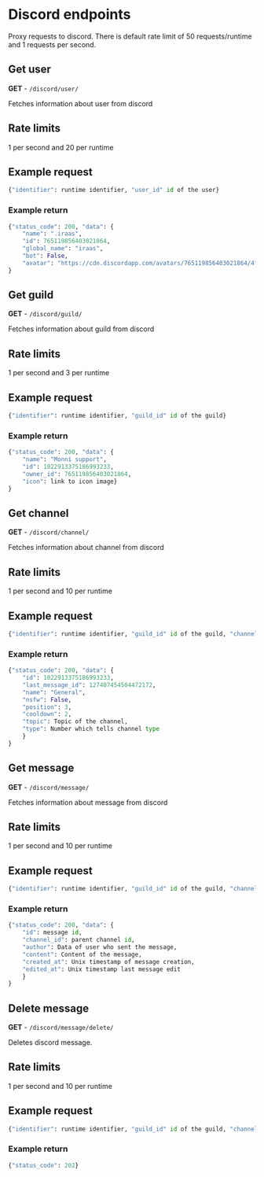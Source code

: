 # Discord endpoints
Proxy requests to discord. There is default rate limit of 50 requests/runtime and 1 requests per second.

## Get user
**GET** - `/discord/user/`

Fetches information about user from discord

## Rate limits
1 per second and 20 per runtime
## Example request
```python
{"identifier": runtime identifier, "user_id" id of the user}
```

### Example return
```python
{"status_code": 200, "data": {
	"name": ".iraas",
	"id": 765119856403021864,
	"global_name": "iraas", 
	"bot": False, 
	"avatar": "https://cdn.discordapp.com/avatars/765119856403021864/4fcec63a4386324e623112aea841ce78.png"}
}
```


## Get guild
**GET** - `/discord/guild/`

Fetches information about guild from discord

## Rate limits
1 per second and 3 per runtime
## Example request
```python
{"identifier": runtime identifier, "guild_id" id of the guild}
```

### Example return
```python
{"status_code": 200, "data": {
	"name": "Monni support",
	"id": 1022913375186993233,
	"owner_id": 765119856403021864,
	"icon": link to icon image}
}
```


## Get channel
**GET** - `/discord/channel/`

Fetches information about channel from discord

## Rate limits
1 per second and 10 per runtime
## Example request
```python
{"identifier": runtime identifier, "guild_id" id of the guild, "channel_id": id of the channel}
```

### Example return
```python
{"status_code": 200, "data": {
	"id": 1022913375186993233,
	"last_message_id": 127407454504472172,
	"name": "General",
	"nsfw": False,
	"position": 3,
	"cooldown": 2,
	"topic": Topic of the channel,
	"type": Number which tells channel type
	}
}
```

## Get message
**GET** - `/discord/message/`

Fetches information about message from discord

## Rate limits
1 per second and 10 per runtime
## Example request
```python
{"identifier": runtime identifier, "guild_id" id of the guild, "channel_id": id of the channel, "message_id": id of the message}
```

### Example return
```python
{"status_code": 200, "data": {
	"id": message id,
	"channel_id": parent channel id,
	"author": Data of user who sent the message,
	"content": Content of the message,
	"created_at": Unix timestamp of message creation,
	"edited_at": Unix timestamp last message edit
	}
}
```

## Delete message
**GET** - `/discord/message/delete/`

Deletes discord message.

## Rate limits
1 per second and 10 per runtime
## Example request
```python
{"identifier": runtime identifier, "guild_id" id of the guild, "channel_id": id of the channel, "message_id": id of the message}
```

### Example return
```python
{"status_code": 202}
```

